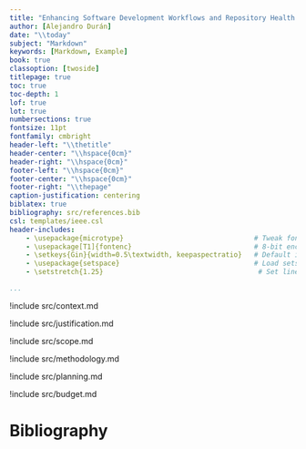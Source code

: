 ```yaml
---
title: "Enhancing Software Development Workflows and Repository Health with Scouter and Jared"
author: [Alejandro Durán]
date: "\\today"
subject: "Markdown"
keywords: [Markdown, Example]
book: true
classoption: [twoside]
titlepage: true
toc: true
toc-depth: 1
lof: true
lot: true
numbersections: true
fontsize: 11pt
fontfamily: cmbright
header-left: "\\thetitle"
header-center: "\\hspace{0cm}"
header-right: "\\hspace{0cm}"
footer-left: "\\hspace{0cm}"
footer-center: "\\hspace{0cm}"
footer-right: "\\thepage"
caption-justification: centering
biblatex: true
bibliography: src/references.bib
csl: templates/ieee.csl
header-includes:
    - \usepackage{microtype}                                # Tweak font spacing for aesthetics
    - \usepackage[T1]{fontenc}                              # 8-bit encoding with 256 glyphs
    - \setkeys{Gin}{width=0.5\textwidth, keepaspectratio}   # Default image width and aspec ratio
    - \usepackage{setspace}                                 # Load setspace package
    - \setstretch{1.25}                                      # Set line spacing to 1.25 (single line spacing)

...
```



!include src/context.md

!include src/justification.md

!include src/scope.md

!include src/methodology.md

!include src/planning.md

!include src/budget.md

# Bibliography